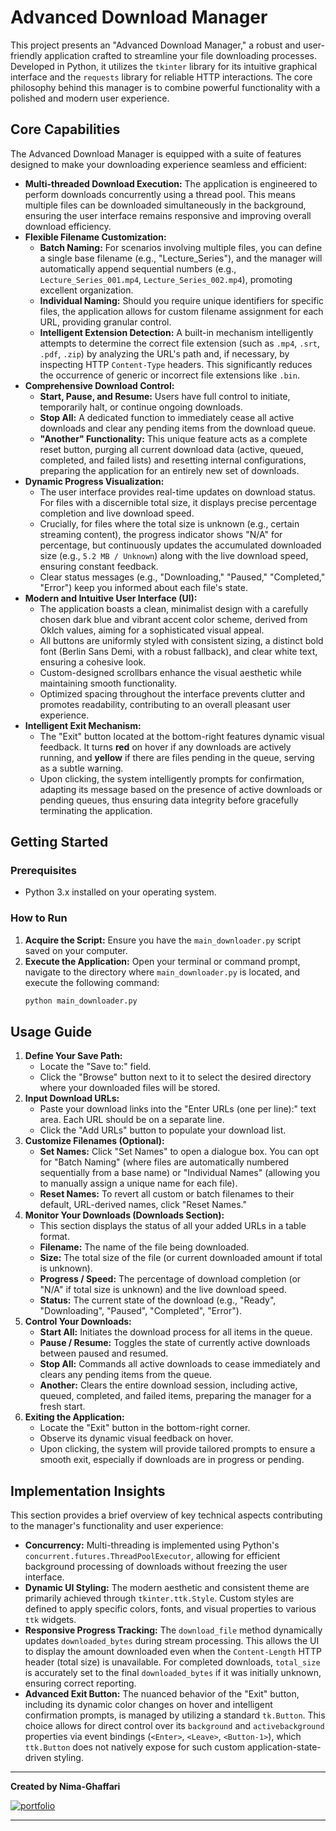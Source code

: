 # Advanced Download Manager

This project presents an "Advanced Download Manager," a robust and user-friendly application crafted to streamline your file downloading processes. Developed in Python, it utilizes the `tkinter` library for its intuitive graphical interface and the `requests` library for reliable HTTP interactions. The core philosophy behind this manager is to combine powerful functionality with a polished and modern user experience.

## Core Capabilities

The Advanced Download Manager is equipped with a suite of features designed to make your downloading experience seamless and efficient:

- **Multi-threaded Download Execution:** The application is engineered to perform downloads concurrently using a thread pool. This means multiple files can be downloaded simultaneously in the background, ensuring the user interface remains responsive and improving overall download efficiency.
- **Flexible Filename Customization:**
  - **Batch Naming:** For scenarios involving multiple files, you can define a single base filename (e.g., "Lecture_Series"), and the manager will automatically append sequential numbers (e.g., `Lecture_Series_001.mp4`, `Lecture_Series_002.mp4`), promoting excellent organization.
  - **Individual Naming:** Should you require unique identifiers for specific files, the application allows for custom filename assignment for each URL, providing granular control.
  - **Intelligent Extension Detection:** A built-in mechanism intelligently attempts to determine the correct file extension (such as `.mp4`, `.srt`, `.pdf`, `.zip`) by analyzing the URL's path and, if necessary, by inspecting HTTP `Content-Type` headers. This significantly reduces the occurrence of generic or incorrect file extensions like `.bin`.
- **Comprehensive Download Control:**
  - **Start, Pause, and Resume:** Users have full control to initiate, temporarily halt, or continue ongoing downloads.
  - **Stop All:** A dedicated function to immediately cease all active downloads and clear any pending items from the download queue.
  - **"Another" Functionality:** This unique feature acts as a complete reset button, purging all current download data (active, queued, completed, and failed lists) and resetting internal configurations, preparing the application for an entirely new set of downloads.
- **Dynamic Progress Visualization:**
  - The user interface provides real-time updates on download status. For files with a discernible total size, it displays precise percentage completion and live download speed.
  - Crucially, for files where the total size is unknown (e.g., certain streaming content), the progress indicator shows "N/A" for percentage, but continuously updates the accumulated downloaded size (e.g., `5.2 MB / Unknown`) along with the live download speed, ensuring constant feedback.
  - Clear status messages (e.g., "Downloading," "Paused," "Completed," "Error") keep you informed about each file's state.
- **Modern and Intuitive User Interface (UI):**
  - The application boasts a clean, minimalist design with a carefully chosen dark blue and vibrant accent color scheme, derived from Oklch values, aiming for a sophisticated visual appeal.
  - All buttons are uniformly styled with consistent sizing, a distinct bold font (Berlin Sans Demi, with a robust fallback), and clear white text, ensuring a cohesive look.
  - Custom-designed scrollbars enhance the visual aesthetic while maintaining smooth functionality.
  - Optimized spacing throughout the interface prevents clutter and promotes readability, contributing to an overall pleasant user experience.
- **Intelligent Exit Mechanism:**
  - The "Exit" button located at the bottom-right features dynamic visual feedback. It turns **red** on hover if any downloads are actively running, and **yellow** if there are files pending in the queue, serving as a subtle warning.
  - Upon clicking, the system intelligently prompts for confirmation, adapting its message based on the presence of active downloads or pending queues, thus ensuring data integrity before gracefully terminating the application.

## Getting Started

### Prerequisites

- Python 3.x installed on your operating system.

### How to Run

1.  **Acquire the Script:** Ensure you have the `main_downloader.py` script saved on your computer.
2.  **Execute the Application:** Open your terminal or command prompt, navigate to the directory where `main_downloader.py` is located, and execute the following command:
    ```bash
    python main_downloader.py
    ```

## Usage Guide

1.  **Define Your Save Path:**
    - Locate the "Save to:" field.
    - Click the "Browse" button next to it to select the desired directory where your downloaded files will be stored.
2.  **Input Download URLs:**
    - Paste your download links into the "Enter URLs (one per line):" text area. Each URL should be on a separate line.
    - Click the "Add URLs" button to populate your download list.
3.  **Customize Filenames (Optional):**
    - **Set Names:** Click "Set Names" to open a dialogue box. You can opt for "Batch Naming" (where files are automatically numbered sequentially from a base name) or "Individual Names" (allowing you to manually assign a unique name for each file).
    - **Reset Names:** To revert all custom or batch filenames to their default, URL-derived names, click "Reset Names."
4.  **Monitor Your Downloads (Downloads Section):**
    - This section displays the status of all your added URLs in a table format.
    - **Filename:** The name of the file being downloaded.
    - **Size:** The total size of the file (or current downloaded amount if total is unknown).
    - **Progress / Speed:** The percentage of download completion (or "N/A" if total size is unknown) and the live download speed.
    - **Status:** The current state of the download (e.g., "Ready", "Downloading", "Paused", "Completed", "Error").
5.  **Control Your Downloads:**
    - **Start All:** Initiates the download process for all items in the queue.
    - **Pause / Resume:** Toggles the state of currently active downloads between paused and resumed.
    - **Stop All:** Commands all active downloads to cease immediately and clears any pending items from the queue.
    - **Another:** Clears the entire download session, including active, queued, completed, and failed items, preparing the manager for a fresh start.
6.  **Exiting the Application:**
    - Locate the "Exit" button in the bottom-right corner.
    - Observe its dynamic visual feedback on hover.
    - Upon clicking, the system will provide tailored prompts to ensure a smooth exit, especially if downloads are in progress or pending.

## Implementation Insights

This section provides a brief overview of key technical aspects contributing to the manager's functionality and user experience:

- **Concurrency:** Multi-threading is implemented using Python's `concurrent.futures.ThreadPoolExecutor`, allowing for efficient background processing of downloads without freezing the user interface.
- **Dynamic UI Styling:** The modern aesthetic and consistent theme are primarily achieved through `tkinter.ttk.Style`. Custom styles are defined to apply specific colors, fonts, and visual properties to various `ttk` widgets.
- **Responsive Progress Tracking:** The `download_file` method dynamically updates `downloaded_bytes` during stream processing. This allows the UI to display the amount downloaded even when the `Content-Length` HTTP header (total size) is unavailable. For completed downloads, `total_size` is accurately set to the final `downloaded_bytes` if it was initially unknown, ensuring correct reporting.
- **Advanced Exit Button:** The nuanced behavior of the "Exit" button, including its dynamic color changes on hover and intelligent confirmation prompts, is managed by utilizing a standard `tk.Button`. This choice allows for direct control over its `background` and `activebackground` properties via event bindings (`<Enter>`, `<Leave>`, `<Button-1>`), which `ttk.Button` does not natively expose for such custom application-state-driven styling.

---

**Created by Nima-Ghaffari**

[![portfolio](https://img.shields.io/badge/Telegram-2CA5E0?style=for-the-badge&logo=telegram&logoColor=white)](https://t.me/nimaghaffari001)

---
